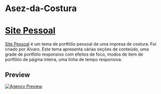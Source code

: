 # Asez-da-Costura
# [Site Pessoal](https://alvaro-gedione.github.io/Asez-da-Costura/)

  

  

[Site Pessoal](https://crisgit.github.io/Asez-da-Costura) é um tema de portfólio pessoal de uma impresa de costura. Foi criado por Alvaro. Este tema apresenta várias seções de conteúdo, uma grade de portfólio responsivo com efeitos de foco, modos de item de portfólio de página inteira, uma linha de tempo responsiva.

## Preview

  

  

[![Agency Preview](https://crisgit.github.io/Asez-da-Costura/img/)](https://crisgit.github.io/Asez-da-Costura/)
